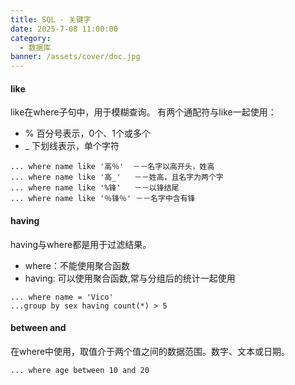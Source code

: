 ```yaml
---
title: SQL - 关键字
date: 2025-7-08 11:00:00
category:
  - 数据库
banner: /assets/cover/doc.jpg
---
```


#### like
like在where子句中，用于模糊查询。
有两个通配符与like一起使用：
- % 百分号表示，0个、1个或多个
- _ 下划线表示，单个字符
```
... where name like '高％'  －－名字以高开头，姓高
... where name like '高_'   －－姓高，且名字为两个字
... where name like '%锋'   －－以锋结尾
... where name like '％锋％' －－名字中含有锋
```

#### having
having与where都是用于过滤结果。
- where：不能使用聚合函数
- having: 可以使用聚合函数,常与分组后的统计一起使用
```
... where name = 'Vico'
...group by sex having count(*) > 5
```

#### between and
在where中使用，取值介于两个值之间的数据范围。数字、文本或日期。
```
... where age between 10 and 20
```